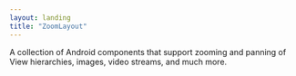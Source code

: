 ```yaml
---
layout: landing
title: "ZoomLayout"
---
```


A collection of Android components that support zooming and panning of View hierarchies, images, 
video streams, and much more.